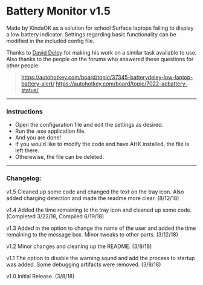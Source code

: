# Battery Monitor v1.5

Made by KindaOK as a solution for school Surface laptops failing to display a low battery indicator. Settings regarding basic functionality can be modified in the included config file.

Thanks to [David Deley](http://members.cox.net/deleyd/) for making his work on a similar task available to use. Also thanks to the people on the forums who answered these questions for other people:
>https://autohotkey.com/board/topic/37345-batterydeley-low-laptop-battery-alert/
>https://autohotkey.com/board/topic/7022-acbattery-status/

-------------

### Instructions
- Open the configuration file and edit the settings as desired.
- Run the .exe application file.
- And you are done!
- If you would like to modify the code and have AHK installed, the file is left there. 
- Otherewise, the file can be deleted.

-------------

### Changelog:

v1.5 Cleaned up some code and changed the text on the tray icon. Also added charging detection and made the readme more clear. (8/12/18)

v1.4 Added the time remaining to the tray icon and cleaned up some code. (Completed 3/22/18, Compiled 6/19/18)

v1.3 Added in the option to change the name of the user and added the time remaining to the message box. Minor tweaks to other parts. (3/12/18)

v1.2 Minor changes and cleaning up the README. (3/8/18)

v1.1 The option to disable the warning sound and add the process to startup was added. Some debugging artifacts were removed. (3/8/18)

v1.0 Initial Release. (3/8/18)

